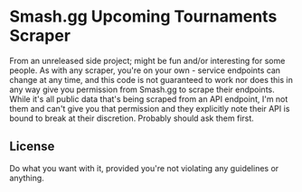 # Smash.gg Upcoming Tournaments Scraper
From an unreleased side project; might be fun and/or interesting for some people. As with any scraper, you're on your own - service endpoints can change at any time, and this code is not guaranteed to work nor does this in any way give you permission from Smash.gg to scrape their endpoints. While it's all public data that's being scraped from an API endpoint, I'm not them and can't give you that permission and they explicitly note their API is bound to break at their discretion. Probably should ask them first.

## License
Do what you want with it, provided you're not violating any guidelines or anything.
